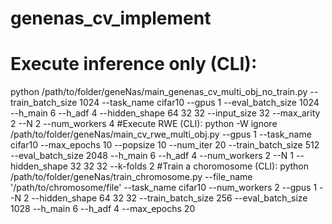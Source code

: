 # genenas_cv_implement
# Execute inference only (CLI):
python /path/to/folder/geneNas/main_genenas_cv_multi_obj_no_train.py --train_batch_size 1024 --task_name cifar10 --gpus 1 --eval_batch_size 1024  --h_main 6 --h_adf 4 --hidden_shape 64 32 32 --input_size 32 --max_arity 2 --N 2 --num_workers 4
#Execute RWE (CLI):
python -W ignore /path/to/folder/geneNas/main_cv_rwe_multi_obj.py --gpus 1 --task_name cifar10 --max_epochs 10 --popsize 10 --num_iter 20 --train_batch_size 512 --eval_batch_size 2048 --h_main 6 --h_adf 4 --num_workers 2 --N 1 --hidden_shape 32 32 32 --k-folds 2
#Train a choromosome (CLI):
python /path/to/folder/geneNas/train_chromosome.py --file_name '/path/to/chromosome/file' --task_name cifar10 --num_workers 2 --gpus 1 --N 2 --hidden_shape 64 32 32 --train_batch_size 256 --eval_batch_size 1028 --h_main 6 --h_adf 4 --max_epochs 20
